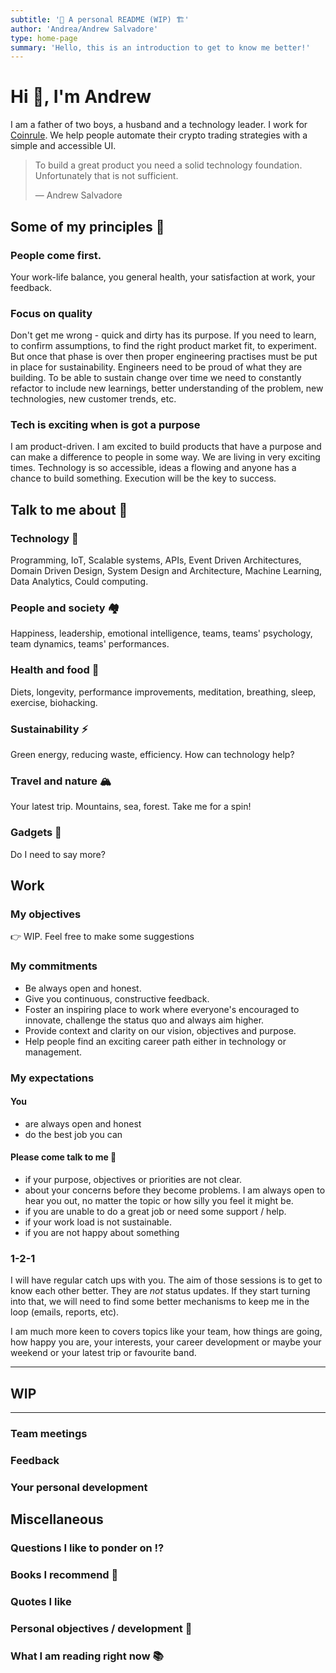 ```yaml
---
subtitle: '🚧 A personal README (WIP) 🏗'
author: 'Andrea/Andrew Salvadore'
type: home-page
summary: 'Hello, this is an introduction to get to know me better!'
---
```


# Hi 👋, I'm Andrew

I am a father of two boys, a husband and a technology leader. I work for [Coinrule](web.coinrule.com). We help people automate their crypto trading strategies with a simple and accessible UI.

> To build a great product you need a solid technology foundation. Unfortunately that is not sufficient. 
>
> &mdash; Andrew Salvadore 

## Some of my principles 🧠

### People come first.

Your work-life balance, you general health, your satisfaction at work, your feedback.

### Focus on quality

Don't get me wrong - quick and dirty has its purpose. If you need to learn, to confirm assumptions, to find the right product market fit, to experiment. But once that phase is over then proper engineering practises must be put in place for sustainability. Engineers need to be proud of what they are building. To be able to sustain change over time we need to constantly refactor to include new learnings, better understanding of the problem, new technologies, new customer trends, etc.

### Tech is exciting when is got a purpose

I am product-driven. I am excited to build products that have a purpose and can make a difference to people in some way.
We are living in very exciting times. Technology is so accessible, ideas a flowing and anyone has a chance to build something. Execution will be the key to success.

## Talk to me about 💬

### Technology 🤖

Programming, IoT, Scalable systems, APIs, Event Driven Architectures, Domain Driven Design, System Design and Architecture, Machine Learning, Data Analytics, Could computing.

### People and society 🏘

Happiness, leadership, emotional intelligence, teams, teams' psychology, team dynamics, teams' performances.

### Health and food 🥬

Diets, longevity, performance improvements, meditation, breathing, sleep, exercise, biohacking.

### Sustainability ⚡️

Green energy, reducing waste, efficiency. How can technology help?

### Travel and nature 🏔

Your latest trip. Mountains, sea, forest. Take me for a spin!

### Gadgets 🚂

Do I need to say more?

## Work

### My objectives

👉 WIP. Feel free to make some suggestions

### My commitments

- Be always open and honest.
- Give you continuous, constructive feedback.
- Foster an inspiring place to work where everyone's encouraged to innovate, challenge the status quo and always aim higher.
- Provide context and clarity on our vision, objectives and purpose.
- Help people find an exciting career path either in technology or management.

### My expectations

#### You

- are always open and honest
- do the best job you can

#### Please come talk to me 🙏

- if your purpose, objectives or priorities are not clear.
- about your concerns before they become problems. I am always open to hear you out, no matter the topic or how silly you feel it might be.
- if you are unable to do a great job or need some support / help.
- if your work load is not sustainable.
- if you are not happy about something

### 1-2-1

I will have regular catch ups with you. The aim of those sessions is to get to know each other better. They are *not* status updates. If they start turning into that, we will need to find some better mechanisms to keep me in the loop (emails, reports, etc).

I am much more keen to covers topics like your team, how things are going, how happy you are, your interests, your career development or maybe your weekend or your latest trip or favourite band.

---
## WIP
---

### Team meetings

### Feedback

### Your personal development

## Miscellaneous

### Questions I like to ponder on ⁉️

### Books I recommend 📕

### Quotes I like

### Personal objectives / development 🎯

### What I am reading right now 📚


